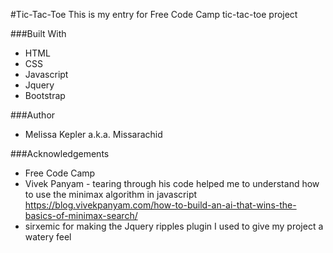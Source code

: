 #Tic-Tac-Toe
This is my entry for Free Code Camp tic-tac-toe project 

###Built With
+  HTML  
+  CSS  
+  Javascript   
+  Jquery  
+  Bootstrap  

###Author
+  Melissa Kepler a.k.a. Missarachid  

###Acknowledgements
+  Free Code Camp
+  Vivek Panyam - tearing through his code helped me to understand how to use the minimax algorithm in javascript
https://blog.vivekpanyam.com/how-to-build-an-ai-that-wins-the-basics-of-minimax-search/
+  sirxemic for making the Jquery ripples plugin I used to give my project a watery feel
